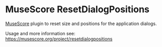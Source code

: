 # MuseScore ResetDialogPositions
[MuseScore](http://musescore.org) plugin to reset size and positions for the application dialogs.

Usage and more information see: https://musescore.org/project/resetdialogpositions
